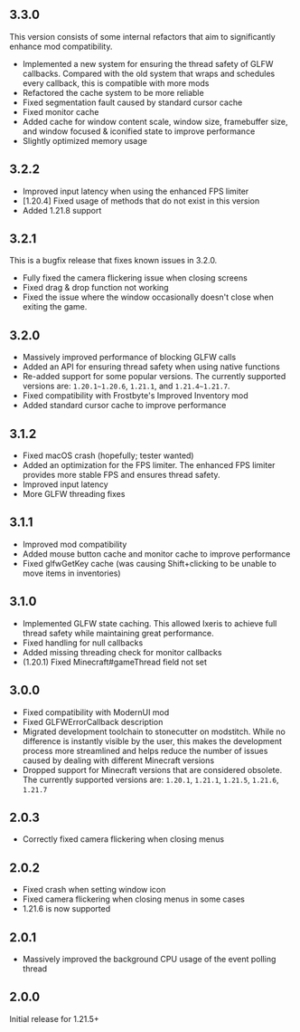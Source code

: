 ## 3.3.0

This version consists of some internal refactors that aim to significantly enhance mod compatibility. 

- Implemented a new system for ensuring the thread safety of GLFW callbacks. Compared with the old system that wraps and schedules every callback, this is compatible with more mods
- Refactored the cache system to be more reliable
- Fixed segmentation fault caused by standard cursor cache
- Fixed monitor cache
- Added cache for window content scale, window size, framebuffer size, and window focused & iconified state to improve performance
- Slightly optimized memory usage

## 3.2.2

- Improved input latency when using the enhanced FPS limiter
- [1.20.4] Fixed usage of methods that do not exist in this version
- Added 1.21.8 support

## 3.2.1

This is a bugfix release that fixes known issues in 3.2.0.

- Fully fixed the camera flickering issue when closing screens
- Fixed drag & drop function not working
- Fixed the issue where the window occasionally doesn't close when exiting the game.

## 3.2.0

- Massively improved performance of blocking GLFW calls
- Added an API for ensuring thread safety when using native functions
- Re-added support for some popular versions. The currently supported versions are: `1.20.1~1.20.6`, `1.21.1`, and `1.21.4~1.21.7`.
- Fixed compatibility with Frostbyte's Improved Inventory mod
- Added standard cursor cache to improve performance

## 3.1.2

- Fixed macOS crash (hopefully; tester wanted)
- Added an optimization for the FPS limiter. The enhanced FPS limiter provides more stable FPS and ensures thread safety.
- Improved input latency
- More GLFW threading fixes

## 3.1.1

- Improved mod compatibility
- Added mouse button cache and monitor cache to improve performance
- Fixed glfwGetKey cache (was causing Shift+clicking to be unable to move items in inventories)

## 3.1.0

- Implemented GLFW state caching. This allowed Ixeris to achieve full thread safety while maintaining great performance.
- Fixed handling for null callbacks
- Added missing threading check for monitor callbacks
- (1.20.1) Fixed Minecraft#gameThread field not set

## 3.0.0

- Fixed compatibility with ModernUI mod
- Fixed GLFWErrorCallback description
- Migrated development toolchain to stonecutter on modstitch. While no difference is instantly visible by the user, this makes the development process more streamlined and helps reduce the number of issues caused by dealing with different Minecraft versions
- Dropped support for Minecraft versions that are considered obsolete. The currently supported versions are: `1.20.1`, `1.21.1`, `1.21.5`, `1.21.6`, `1.21.7`

## 2.0.3

- Correctly fixed camera flickering when closing menus

## 2.0.2

- Fixed crash when setting window icon
- Fixed camera flickering when closing menus in some cases
- 1.21.6 is now supported

## 2.0.1

- Massively improved the background CPU usage of the event polling thread

## 2.0.0

Initial release for 1.21.5+